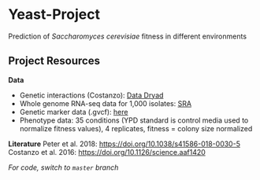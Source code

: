 # Yeast-Project
Prediction of *Saccharomyces cerevisiae* fitness in different environments

## Project Resources
__Data__
- Genetic interactions (Costanzo): [Data Dryad](https://datadryad.org/stash/dataset/doi:10.5061/dryad.4291s)  
- Whole genome RNA-seq data for 1,000 isolates: [SRA](https://www.ebi.ac.uk/ena/browser/view/PRJEB13017)
- Genetic marker data (.gvcf): [here](http://1002genomes.u-strasbg.fr/files/)
- Phenotype data: 35 conditions (YPD standard is control media used to normalize fitness values), 4 replicates, fitness = colony size normalized

__Literature__
Peter et al. 2018: https://doi.org/10.1038/s41586-018-0030-5 
Costanzo et al. 2016: https://doi.org/10.1126/science.aaf1420 

*For code, switch to `master` branch*
